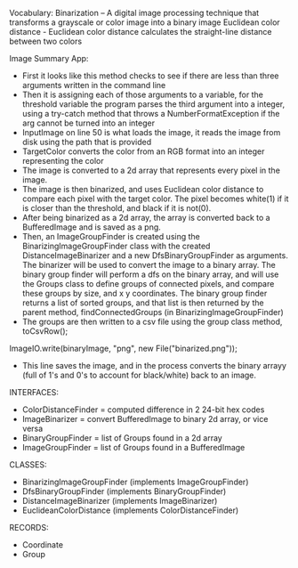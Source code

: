 Vocabulary:
Binarization – A digital image processing technique that transforms a grayscale or color image into a binary image
Euclidean color distance - Euclidean color distance calculates the straight-line distance between two colors

Image Summary App:
- First it looks like this method checks to see if there are less than three arguments written in the command line
- Then it is assigning each of those arguments to a variable, for the threshold variable the program parses the third argument into a integer, using a try-catch method that throws a NumberFormatException if the arg cannot be turned into an integer
- InputImage on line 50 is what loads the image, it reads the image from disk using the path that is provided
- TargetColor converts the color from an RGB format into an integer representing the color
- The image is converted to a 2d array that represents every pixel in the image.
- The image is then binarized, and uses Euclidean color distance to compare each pixel with the target color. The pixel becomes white(1) if it is closer than the threshold, and black if it is not(0).
- After being binarized as a 2d array, the array is converted back to a BufferedImage and is saved as a png.
- Then, an ImageGroupFinder is created using the BinarizingImageGroupFinder class with the created DistanceImageBinarizer and a new DfsBinaryGroupFinder as arguments. The binarizer will be used to convert the image to a binary array. The binary group finder will perform a dfs on the binary array, and will use the Groups class to define groups of connected pixels, and compare these groups by size, and x y coordinates. The binary group finder returns a list of sorted groups, and that list is then returned by the parent method, findConnectedGroups (in BinarizingImageGroupFinder)
- The groups are then written to a csv file using the group class method, toCsvRow();


ImageIO.write(binaryImage, "png", new File("binarized.png"));
 - This line saves the image, and in the process converts the binary arrayy (full of 1's and 0's to account for black/white) back to an image.

INTERFACES:
- ColorDistanceFinder = computed difference in 2 24-bit hex codes
- ImageBinarizer = convert BufferedImage to binary 2d array, or vice versa
- BinaryGroupFinder = list of Groups found in a 2d array
- ImageGroupFinder = list of Groups found in a BufferedImage

CLASSES:
- BinarizingImageGroupFinder (implements ImageGroupFinder)
- DfsBinaryGroupFinder (implements BinaryGroupFinder)
- DistanceImageBinarizer (implements ImageBinarizer)
- EuclideanColorDistance (implements ColorDistanceFinder)


RECORDS:
- Coordinate
- Group